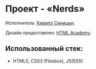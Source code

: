 # Проект - «Nerds»
Исполнитель: [Кирилл Синицын](https://github.com/kssinitsyn/).

Дизайн предоставлен: [HTML Academy](https://htmlacademy.ru/).

## Использованный стек:
 - HTML5, CSS3 (Flexbox), JS(ES5)
